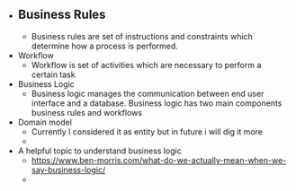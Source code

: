 - ## Business Rules
	- Business rules are set of instructions and constraints which determine how a process is performed.
- Workflow
	- Workflow is set of activities which are necessary to perform a certain task
- Business Logic
	- Business logic manages the communication between end user interface and a database. Business logic has two main components business rules and workflows
- Domain model
	- Currently I considered it as entity but in future i will dig it more
	-
- A helpful topic to understand business logic
	- https://www.ben-morris.com/what-do-we-actually-mean-when-we-say-business-logic/
	-